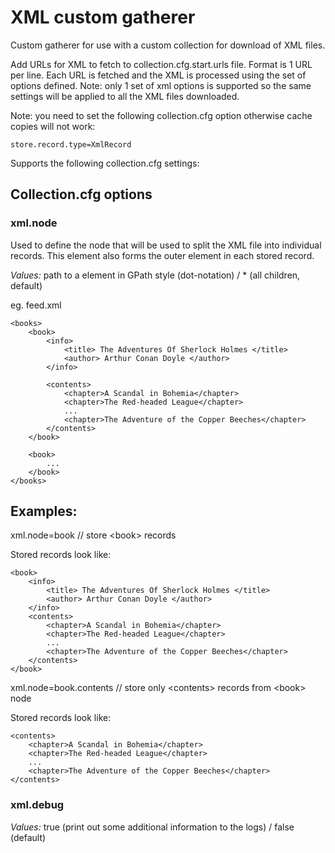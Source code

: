 # XML custom gatherer

Custom gatherer for use with a custom collection for download of XML files.

Add URLs for XML to fetch to collection.cfg.start.urls file. Format is 1 URL per line. Each URL is fetched and the XML is processed using the set of options defined. Note: only 1 set of xml options is supported so the same settings will be applied to all the XML files downloaded.

Note: you need to set the following collection.cfg option otherwise cache copies will not work:

```
store.record.type=XmlRecord
```

Supports the following collection.cfg settings:

## Collection.cfg options

### xml.node

Used to define the node that will be used to split the XML file into individual records.  This element also forms the outer element in each stored record.

*Values:* path to a element in GPath style (dot-notation) / * (all children, default)

eg. 
feed.xml
```
<books>
	<book>
		<info>
			<title> The Adventures Of Sherlock Holmes </title>
			<author> Arthur Conan Doyle </author>
		</info>

		<contents>
			<chapter>A Scandal in Bohemia</chapter>
			<chapter>The Red-headed League</chapter>
			...
			<chapter>The Adventure of the Copper Beeches</chapter>
		</contents>
	</book>

	<book>
		...
	</book>
</books>
```
## Examples: 

xml.node=book // store \<book\> records

Stored records look like:

```
<book>
	<info>
		<title> The Adventures Of Sherlock Holmes </title>
		<author> Arthur Conan Doyle </author>
	</info>
	<contents>
		<chapter>A Scandal in Bohemia</chapter>
		<chapter>The Red-headed League</chapter>
		...
		<chapter>The Adventure of the Copper Beeches</chapter>
	</contents>
</book>
```

xml.node=book.contents // store only \<contents\> records from \<book\> node

Stored records look like:

```
<contents>
	<chapter>A Scandal in Bohemia</chapter>
	<chapter>The Red-headed League</chapter>
	...
	<chapter>The Adventure of the Copper Beeches</chapter>
</contents>
```

### xml.debug

*Values:* true (print out some additional information to the logs) / false (default)
